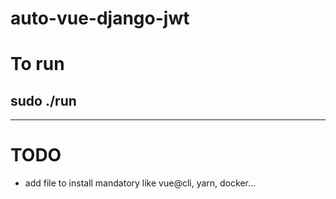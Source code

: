 # auto-vue-django-jwt

# To run

## sudo ./run

---

# TODO

- add file to install mandatory like vue@cli, yarn, docker...